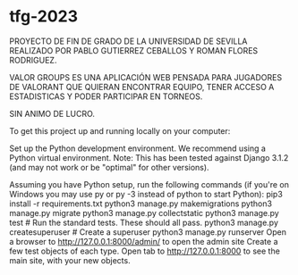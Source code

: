 # tfg-2023
PROYECTO DE FIN DE GRADO DE LA UNIVERSIDAD DE SEVILLA REALIZADO POR PABLO GUTIERREZ CEBALLOS Y ROMAN FLORES RODRIGUEZ.

VALOR GROUPS ES UNA APLICACIÓN WEB PENSADA PARA JUGADORES DE VALORANT QUE QUIERAN ENCONTRAR EQUIPO, TENER ACCESO A ESTADISTICAS
Y PODER PARTICIPAR EN TORNEOS.

SIN ANIMO DE LUCRO.

To get this project up and running locally on your computer:

Set up the Python development environment. We recommend using a Python virtual environment.
Note: This has been tested against Django 3.1.2 (and may not work or be "optimal" for other versions).

Assuming you have Python setup, run the following commands (if you're on Windows you may use py or py -3 instead of python to start Python):
pip3 install -r requirements.txt
python3 manage.py makemigrations
python3 manage.py migrate
python3 manage.py collectstatic
python3 manage.py test # Run the standard tests. These should all pass.
python3 manage.py createsuperuser # Create a superuser
python3 manage.py runserver
Open a browser to http://127.0.0.1:8000/admin/ to open the admin site
Create a few test objects of each type.
Open tab to http://127.0.0.1:8000 to see the main site, with your new objects.
